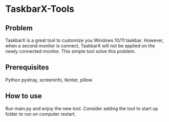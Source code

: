 # TaskbarX-Tools

## Problem
TaskbarX is a great tool to customize you Windows 10/11 taskbar. However, when a second monitor is connect, TaskbarX will not be applied on the newly connected monitor. This simple tool solve this problem.

## Prerequisites
Python
pystray, screeninfo, tkinter, pillow

## How to use
Run main.py and enjoy the new tool. Consider adding the tool to start up folder to run on computer restart.
